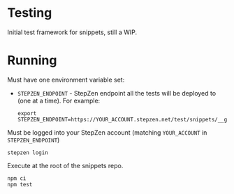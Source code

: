 # Testing

Initial test framework for snippets, still a WIP.

# Running

Must have one environment variable set:

 * `STEPZEN_ENDPOINT` - StepZen endpoint all the tests will be deployed to (one at a time). For example:
   ```
   export STEPZEN_ENDPOINT=https://YOUR_ACCOUNT.stepzen.net/test/snippets/__graphql`
   ```


Must be logged into your StepZen account (matching `YOUR_ACCOUNT` in `STEPZEN_ENDPOINT`)
```
stepzen login
```

Execute at the root of the snippets repo.

```
npm ci
npm test
```

